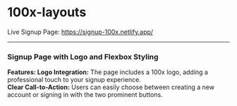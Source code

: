 # 100x-layouts

Live Signup Page: https://signup-100x.netlify.app/

<hr/>
<h3>Signup Page with Logo and Flexbox Styling</h3>
<b>Features: </b>
<b>Logo Integration:</b> The page includes a 100x logo, adding a professional touch to your signup experience.
<br/>
<b>Clear Call-to-Action:</b> Users can easily choose between creating a new account or signing in with the two prominent buttons.
